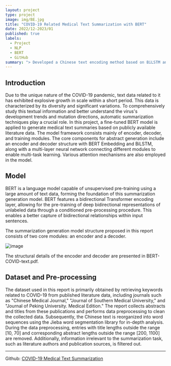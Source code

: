 ```yaml
---
layout: project
type: project
image: img/BE.jpg
title: "COVID-19 Related Medical Text Summarization with BERT"
date: 2022/12-2023/01
published: true
labels:
  - Project
  - NLP
  - BERT
  - GitHub
summary: "> Developed a Chinese text encoding method based on BiLSTM and embedded it into the encoding layer. > Constructed innovatively an encoder comprising four components: a fine-tuned BERT-Embedding layer, a BiLSTM layer, a series of convolutional gates, and a self-attention mechanism layer. > Collected corpora independently from various medical-related Chinese publications and pre-trained the preprocessed data using BERT to enhance semantic representations in sentences. > Achieved automatic summarization for medical texts, significantly reducing the time cost of reading and material collection."
---
```




## Introduction
Due to the unique nature of the COVID-19 pandemic, text data related to it has exhibited explosive growth in scale within a short period. This data is characterized by its diversity and significant variations. To comprehensively study this textual information and better understand the virus's development trends and mutation directions, automatic summarization techniques play a crucial role. In this project, a fine-tuned BERT model is applied to generate medical text summaries based on publicly available literature data. The model framework consists mainly of encoder, decoder, and training modules. The core components for abstract generation include an encoder and decoder structure with BERT Embedding and BiLSTM, along with a multi-layer neural network connecting different modules to enable multi-task learning. Various attention mechanisms are also employed in the model.

## Model
BERT is a language model capable of unsupervised pre-training using a large amount of text data, forming the foundation of this summarization generation model. BERT features a bidirectional Transformer encoding layer, allowing for the pre-training of deep bidirectional representations of unlabeled data through a conditioned pre-processing procedure. This enables a better capture of bidirectional relationships within input sentences.

The summarization generation model structure proposed in this report consists of two core modules: an encoder and a decoder.

![image](https://github.com/kaamava/BERT-Text-Summarization-COVID/assets/106901273/953c4138-e094-42c8-b517-306876622a8d)

The structural details of the encoder and decoder are presented in BERT-COVID-text.pdf.


## Dataset and Pre-processing
The dataset used in this report is primarily obtained by retrieving keywords related to COVID-19 from published literature data, including journals such as "Chinese Medical Journal," "Journal of Southern Medical University," and "Journal of Peking University. Medical Edition." The report collects abstracts and titles from these publications and performs data preprocessing to clean the collected data. Subsequently, the Chinese text is reorganized into word sequences using the Jieba word segmentation library for in-depth analysis. During the data preprocessing, entries with title lengths outside the range [10, 70] and corresponding abstract lengths outside the range [200, 1100] are removed. Additionally, information irrelevant to the summarization task, such as literature authors and publication sources, is filtered out.


<hr>

Github: <a href="https://github.com/kaamava/BERT-Text-Summarization-COVID"><i class="large github icon"></i>COVID-19 Medical Text Summarization</a>
